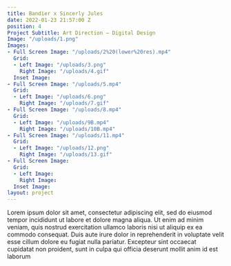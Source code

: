 ```yaml
---
title: Bandier x Sincerly Jules
date: 2022-01-23 21:57:00 Z
position: 4
Project Subtitle: Art Direction — Digital Design
Image: "/uploads/1.png"
Images:
- Full Screen Image: "/uploads/2%20(lower%20res).mp4"
  Grid:
  - Left Image: "/uploads/3.png"
    Right Image: "/uploads/4.gif"
  Inset Image: 
- Full Screen Image: "/uploads/5.mp4"
  Grid:
  - Left Image: "/uploads/6.png"
    Right Image: "/uploads/7.gif"
- Full Screen Image: "/uploads/8.mp4"
  Grid:
  - Left Image: "/uploads/9B.mp4"
    Right Image: "/uploads/10B.mp4"
- Full Screen Image: "/uploads/11.mp4"
  Grid:
  - Left Image: "/uploads/12.png"
    Right Image: "/uploads/13.gif"
- Full Screen Image: 
  Grid:
  - Left Image: 
    Right Image: 
  Inset Image: 
layout: project
---
```


Lorem ipsum dolor sit amet, consectetur adipiscing elit, sed do eiusmod tempor incididunt ut labore et dolore magna aliqua. Ut enim ad minim veniam, quis nostrud exercitation ullamco laboris nisi ut aliquip ex ea commodo consequat. Duis aute irure dolor in reprehenderit in voluptate velit esse cillum dolore eu fugiat nulla pariatur. Excepteur sint occaecat cupidatat non proident, sunt in culpa qui officia deserunt mollit anim id est laborum